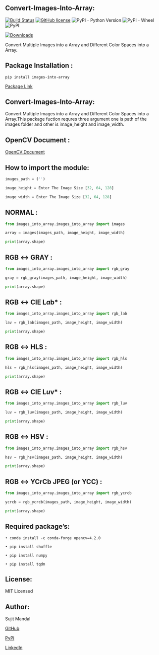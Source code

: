 ## Convert-Images-Into-Array:
[![Build Status](https://travis-ci.org/sujitmandal/images-into-array.svg?branch=master)](https://travis-ci.org/sujitmandal/images-into-array) [![GitHub license](https://img.shields.io/github/license/sujitmandal/images-into-array)](https://github.com/sujitmandal/images-into-array/blob/master/LICENSE) ![PyPI - Python Version](https://img.shields.io/pypi/pyversions/images-into-array) ![PyPI - Wheel](https://img.shields.io/pypi/wheel/images-into-array) ![PyPI](https://img.shields.io/pypi/v/images-into-array)

[![Downloads](https://pepy.tech/badge/images-into-array)](https://pepy.tech/project/images-into-array) 

Convert Multiple Images into a Array and Different Color Spaces into a Array.

## Package Installation  : 
```
pip install images-into-array
```

[Package Link](https://pypi.org/project/images-into-array/)

## Convert-Images-Into-Array:
Convert Multiple Images into a Array and Different Color Spaces into a Array.This package fuction requres three argument one is path of the images folder and other is image_height and image_width.

OpenCV Document :
-----------------
[OpenCV Document](https://docs.opencv.org/3.4/de/d25/imgproc_color_conversions.html)

## How to import the module:
```python
images_path = ('')

image_height = Enter The Image Size [32, 64, 128]

image_width = Enter The Image Size [32, 64, 128]
```
## NORMAL :
```python
from images_into_array.images_into_array import images

array = images(images_path, image_height, image_width)

print(array.shape)
```
## RGB ↔ GRAY :
```python
from images_into_array.images_into_array import rgb_gray

gray = rgb_gray(images_path, image_height, image_width)

print(array.shape)
```
## RGB ↔ CIE L*a*b* :
```python
from images_into_array.images_into_array import rgb_lab

lav = rgb_lab(images_path, image_height, image_width)

print(array.shape)
```
## RGB ↔ HLS :
```python
from images_into_array.images_into_array import rgb_hls

hls = rgb_hls(images_path, image_height, image_width)

print(array.shape)
```
## RGB ↔ CIE L*u*v* :
```python
from images_into_array.images_into_array import rgb_luv

luv = rgb_luv(images_path, image_height, image_width)

print(array.shape)
```
## RGB ↔ HSV :
```python
from images_into_array.images_into_array import rgb_hsv

hsv = rgb_hsv(images_path, image_height, image_width)

print(array.shape)
```
## RGB ↔ YCrCb JPEG (or YCC) :
```python
from images_into_array.images_into_array import rgb_ycrcb

ycrcb = rgb_ycrcb(images_path, image_height, image_width)

print(array.shape)
```

## Required package’s:
```
• conda install -c conda-forge opencv=4.2.0

• pip install shuffle

• pip install numpy

• pip install tqdm
```
## License:
MIT Licensed

## Author:
Sujit Mandal

[GitHub](https://github.com/sujitmandal)

[PyPi](https://pypi.org/user/sujitmandal/)

[LinkedIn](https://www.linkedin.com/in/sujit-mandal-91215013a/)